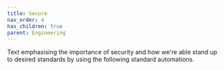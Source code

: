 ```yaml
---
title: Secure
nav_order: 4
has_children: true
parent: Engineering
---
```

Text emphasising the importance of security and how we're able stand up to desired standards by using the following standard automations.
